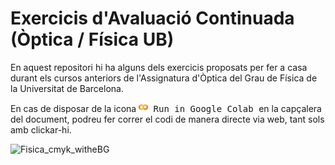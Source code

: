 # Exercicis d'Avaluació Continuada (Òptica / Física UB)

En aquest repositori hi ha alguns dels exercicis proposats per fer a casa durant els cursos anteriors de l'Assignatura d'Òptica del Grau de Física de la Universitat de Barcelona.

En cas de disposar de la icona
<kbd>
<img width="15" alt="gCollab" src="https://github.com/dmaluenda/hands_on_machine_learning/raw/master/resources/colab_logo_32px.png" /> Run in Google Colab
</kbd>
en la capçalera del document, podreu fer correr el codi de manera directe via web, tant sols amb clickar-hi.

<img width="300" alt="Fisica_cmyk_witheBG" src="https://github.com/user-attachments/assets/49b44516-df96-46e3-b162-782d32b981a2" />
